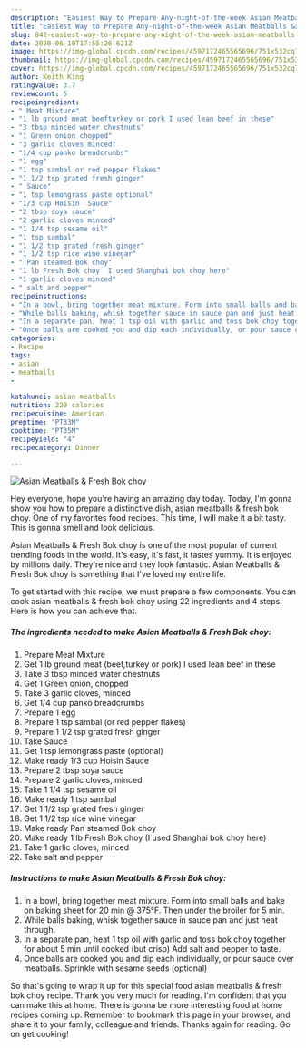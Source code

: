 ```yaml
---
description: "Easiest Way to Prepare Any-night-of-the-week Asian Meatballs &amp;amp; Fresh Bok choy"
title: "Easiest Way to Prepare Any-night-of-the-week Asian Meatballs &amp;amp; Fresh Bok choy"
slug: 842-easiest-way-to-prepare-any-night-of-the-week-asian-meatballs-and-amp-fresh-bok-choy
date: 2020-06-10T17:55:26.621Z
image: https://img-global.cpcdn.com/recipes/4597172465565696/751x532cq70/asian-meatballs-fresh-bok-choy-recipe-main-photo.jpg
thumbnail: https://img-global.cpcdn.com/recipes/4597172465565696/751x532cq70/asian-meatballs-fresh-bok-choy-recipe-main-photo.jpg
cover: https://img-global.cpcdn.com/recipes/4597172465565696/751x532cq70/asian-meatballs-fresh-bok-choy-recipe-main-photo.jpg
author: Keith King
ratingvalue: 3.7
reviewcount: 5
recipeingredient:
- " Meat Mixture"
- "1 lb ground meat beefturkey or pork I used lean beef in these"
- "3 tbsp minced water chestnuts"
- "1 Green onion chopped"
- "3 garlic cloves minced"
- "1/4 cup panko breadcrumbs"
- "1 egg"
- "1 tsp sambal or red pepper flakes"
- "1 1/2 tsp grated fresh ginger"
- " Sauce"
- "1 tsp lemongrass paste optional"
- "1/3 cup Hoisin  Sauce"
- "2 tbsp soya sauce"
- "2 garlic cloves minced"
- "1 1/4 tsp sesame oil"
- "1 tsp sambal"
- "1 1/2 tsp grated fresh ginger"
- "1 1/2 tsp rice wine vinegar"
- " Pan steamed Bok choy"
- "1 lb Fresh Bok choy  I used Shanghai bok choy here"
- "1 garlic cloves minced"
- " salt and pepper"
recipeinstructions:
- "In a bowl, bring together meat mixture. Form into small balls and bake on baking sheet for 20 min @ 375°F. Then under the broiler for 5 min."
- "While balls baking, whisk together sauce in sauce pan and just heat through."
- "In a separate pan, heat 1 tsp oil with garlic and toss bok choy together for about 5 min until cooked (but crisp) Add salt and pepper to taste."
- "Once balls are cooked you and dip each individually, or pour sauce over meatballs. Sprinkle with sesame seeds (optional)"
categories:
- Recipe
tags:
- asian
- meatballs
- 

katakunci: asian meatballs  
nutrition: 229 calories
recipecuisine: American
preptime: "PT33M"
cooktime: "PT35M"
recipeyield: "4"
recipecategory: Dinner

---
```



![Asian Meatballs &amp; Fresh Bok choy](https://img-global.cpcdn.com/recipes/4597172465565696/751x532cq70/asian-meatballs-fresh-bok-choy-recipe-main-photo.jpg)

Hey everyone, hope you're having an amazing day today. Today, I'm gonna show you how to prepare a distinctive dish, asian meatballs &amp; fresh bok choy. One of my favorites food recipes. This time, I will make it a bit tasty. This is gonna smell and look delicious.



Asian Meatballs &amp; Fresh Bok choy is one of the most popular of current trending foods in the world. It's easy, it's fast, it tastes yummy. It is enjoyed by millions daily. They're nice and they look fantastic. Asian Meatballs &amp; Fresh Bok choy is something that I've loved my entire life.


To get started with this recipe, we must prepare a few components. You can cook asian meatballs &amp; fresh bok choy using 22 ingredients and 4 steps. Here is how you can achieve that.

<!--inarticleads1-->

##### The ingredients needed to make Asian Meatballs &amp; Fresh Bok choy:

1. Prepare  Meat Mixture
1. Get 1 lb ground meat (beef,turkey or pork) I used lean beef in these
1. Take 3 tbsp minced water chestnuts
1. Get 1 Green onion, chopped
1. Take 3 garlic cloves, minced
1. Get 1/4 cup panko breadcrumbs
1. Prepare 1 egg
1. Prepare 1 tsp sambal (or red pepper flakes)
1. Prepare 1 1/2 tsp grated fresh ginger
1. Take  Sauce
1. Get 1 tsp lemongrass paste (optional)
1. Make ready 1/3 cup Hoisin  Sauce
1. Prepare 2 tbsp soya sauce
1. Prepare 2 garlic cloves, minced
1. Take 1 1/4 tsp sesame oil
1. Make ready 1 tsp sambal
1. Get 1 1/2 tsp grated fresh ginger
1. Get 1 1/2 tsp rice wine vinegar
1. Make ready  Pan steamed Bok choy
1. Make ready 1 lb Fresh Bok choy  (I used Shanghai bok choy here)
1. Take 1 garlic cloves, minced
1. Take  salt and pepper




<!--inarticleads2-->

##### Instructions to make Asian Meatballs &amp; Fresh Bok choy:

1. In a bowl, bring together meat mixture. Form into small balls and bake on baking sheet for 20 min @ 375°F. Then under the broiler for 5 min.
1. While balls baking, whisk together sauce in sauce pan and just heat through.
1. In a separate pan, heat 1 tsp oil with garlic and toss bok choy together for about 5 min until cooked (but crisp) Add salt and pepper to taste.
1. Once balls are cooked you and dip each individually, or pour sauce over meatballs. Sprinkle with sesame seeds (optional)




So that's going to wrap it up for this special food asian meatballs &amp; fresh bok choy recipe. Thank you very much for reading. I'm confident that you can make this at home. There is gonna be more interesting food at home recipes coming up. Remember to bookmark this page in your browser, and share it to your family, colleague and friends. Thanks again for reading. Go on get cooking!
